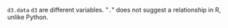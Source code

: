 `d3.data` `d3` are different variables. "`.`" does not suggest a relationship in R, unlike Python. 
